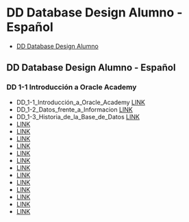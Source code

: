 # DD Database Design Alumno - Español

* [DD Database Design Alumno](https://myacademy.oracle.com/lmt/clmslearningpathdetails.prmain?in_sessionId=3A5218413503552J&in_learningPathId=72451558&in_from_module=LMTLOGIN.PRMENU)



## DD Database Design Alumno - Español


### DD 1-1 Introducción a Oracle Academy
* DD_1-1_Introducción_a_Oracle_Academy [LINK]()
* DD_1-2_Datos_frente_a_Informacion [LINK]()
* DD_1-3_Historia_de_la_Base_de_Datos [LINK]()
*  [LINK]()
*  [LINK]()
*  [LINK]()
*  [LINK]()
*  [LINK]()
*  [LINK]()
*  [LINK]()
*  [LINK]()
*  [LINK]()
*  [LINK]()
*  [LINK]()
*  [LINK]()
*  [LINK]()
 